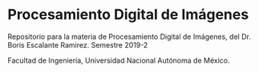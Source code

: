 # Procesamiento Digital de Imágenes
Repositorio para la materia de Procesamiento Digital de Imágenes, del Dr. Boris Escalante Ramirez. Semestre 2019-2 

Facultad de Ingeniería, Universidad Nacional Autónoma de México.
